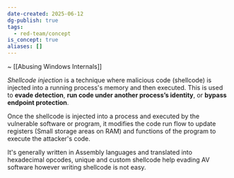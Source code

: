 ```yaml
---
date-created: 2025-06-12
dg-publish: true
tags:
  - red-team/concept
is_concept: true
aliases: []
---
```

~ [[Abusing Windows Internals]]

_Shellcode injection_ is a technique where malicious code (shellcode) is injected into a running process's memory and then executed. This is used to **evade detection**, **run code under another process’s identity**, or **bypass endpoint protection**.

Once the shellcode is injected into a process and executed by the vulnerable software or program, it modifies the code run flow to update registers (Small storage areas on RAM) and functions of the program to execute the attacker's code.

It's generally written in Assembly languages and translated into hexadecimal opcodes, unique and custom shellcode help evading AV software however writing shellcode is not easy.